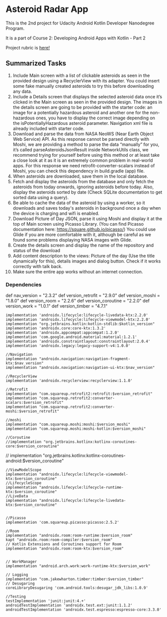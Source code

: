 # Asteroid Radar App

This is the 2nd project for Udacity Android Kotlin Developer Nanodegree Program. 

It is a part of Course 2: Developing Android Apps with Kotlin - Part 2

Project rubric is [here! ](https://review.udacity.com/#!/rubrics/2851/view)

## Summarized Tasks

1. Include Main screen with a list of clickable asteroids as seen in the provided design using a RecyclerView with its adapter. You could insert some fake manually created asteroids to try this before downloading any data.
2. Include a Details screen that displays the selected asteroid data once it’s clicked in the Main screen as seen in the provided design. The images in the details screen are going to be provided with the starter code: an image for a potentially hazardous asteroid and another one for the non-hazardous ones, you have to display the correct image depending on the isPotentiallyHazardous asteroid parameter. Navigation xml file is already included with starter code.
3. Download and parse the data from NASA NeoWS (Near Earth Object Web Service) API. As this response cannot be parsed directly with Moshi, we are providing a method to parse the data “manually” for you, it’s called parseAsteroidsJsonResult inside NetworkUtils class, we recommend trying for yourself before using this method or at least take a close look at it as it is an extremely common problem in real-world apps. For this response we need retrofit-converter-scalars instead of Moshi, you can check this dependency in build.gradle (app) file.
4. When asteroids are downloaded, save them in the local database.
5. Fetch and display the asteroids from the database and only fetch the asteroids from today onwards, ignoring asteroids before today. Also, display the asteroids sorted by date (Check SQLite documentation to get sorted data using a query).
6. Be able to cache the data of the asteroid by using a worker, so it downloads and saves today's asteroids in background once a day when the device is charging and wifi is enabled.
7. Download Picture of Day JSON, parse it using Moshi and display it at the top of Main screen using Picasso Library. (You can find Picasso documentation here: https://square.github.io/picasso/) You could use Glide if you are more comfortable with it, although be careful as we found some problems displaying NASA images with Glide.
8. Create the details screen and display the name of the repository and status of the download
9. Add content description to the views: Picture of the day (Use the title dynamically for this), details images and dialog button. Check if it works correctly with talk back.
10. Make sure the entire app works without an internet connection.

### Dependencies

   def nav_version = "2.3.2"
    def version_retrofit = "2.9.0"
    def version_moshi = "1.8.0"
    def version_room = "2.2.6"
    def version_coroutine = "2.2.0"
    def version_work = "1.0.1"
    def version_timber = "4.7.1"


    implementation 'androidx.lifecycle:lifecycle-livedata-ktx:2.2.0'
    implementation 'androidx.lifecycle:lifecycle-viewmodel-ktx:2.2.0'
    implementation "org.jetbrains.kotlin:kotlin-stdlib:$kotlin_version"
    implementation 'androidx.core:core-ktx:1.3.2'
    implementation 'androidx.appcompat:appcompat:1.2.0'
    implementation 'com.google.android.material:material:1.2.1'
    implementation 'androidx.constraintlayout:constraintlayout:2.0.4'
    implementation 'androidx.legacy:legacy-support-v4:1.0.0'

    //Navigation
    implementation "androidx.navigation:navigation-fragment-ktx:$nav_version"
    implementation "androidx.navigation:navigation-ui-ktx:$nav_version"
    
    //RecyclerView
    implementation 'androidx.recyclerview:recyclerview:1.1.0'

    //Retrofit
    implementation "com.squareup.retrofit2:retrofit:$version_retrofit"
    implementation "com.squareup.retrofit2:converter-scalars:$version_retrofit"
    implementation "com.squareup.retrofit2:converter-moshi:$version_retrofit"

    //moshi
    implementation "com.squareup.moshi:moshi:$version_moshi"
    implementation "com.squareup.moshi:moshi-kotlin:$version_moshi"

    //Coroutine
    //implementation "org.jetbrains.kotlinx:kotlinx-coroutines-core:$version_coroutine"
   // implementation "org.jetbrains.kotlinx:kotlinx-coroutines-android:$version_coroutine"

    //ViewModelScope
    implementation "androidx.lifecycle:lifecycle-viewmodel-ktx:$version_coroutine"
    //LifecycleScope
    implementation "androidx.lifecycle:lifecycle-runtime-ktx:$version_coroutine"
    //LiveData
    implementation "androidx.lifecycle:lifecycle-livedata-ktx:$version_coroutine"


    //Picasso
    implementation 'com.squareup.picasso:picasso:2.5.2'

    //Room
    implementation "androidx.room:room-runtime:$version_room"
    kapt "androidx.room:room-compiler:$version_room"
    // Kotlin Extensions and Coroutines support for Room
    implementation "androidx.room:room-ktx:$version_room"


    // WorkManager
    implementation "android.arch.work:work-runtime-ktx:$version_work"

    // Logging
    implementation "com.jakewharton.timber:timber:$version_timber"
    // Desugaring
    coreLibraryDesugaring 'com.android.tools:desugar_jdk_libs:1.0.9'

    //Testing
    testImplementation 'junit:junit:4.+'
    androidTestImplementation 'androidx.test.ext:junit:1.1.2'
    androidTestImplementation 'androidx.test.espresso:espresso-core:3.3.0'
    

